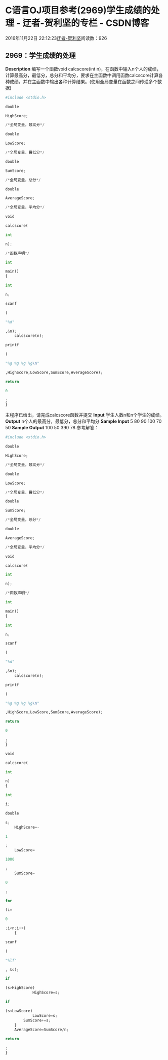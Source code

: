 
# C语言OJ项目参考(2969)学生成绩的处理 - 迂者-贺利坚的专栏 - CSDN博客

2016年11月22日 22:12:23[迂者-贺利坚](https://me.csdn.net/sxhelijian)阅读数：926



## 2969：学生成绩的处理
**Description**
编写一个函数void calcscore(int n)，在函数中输入n个人的成绩，计算最高分，最低分，总分和平均分，要求在主函数中调用函数calcscore计算各种成绩，并在主函数中输出各种计算结果。(使用全局变量在函数之间传递多个数据)
```python
#include <stdio.h>
```
```python
double
```
```python
HighScore;
```
```python
/*全局变量，最高分*/
```
```python
double
```
```python
LowScore;
```
```python
/*全局变量，最低分*/
```
```python
double
```
```python
SumScore;
```
```python
/*全局变量，总分*/
```
```python
double
```
```python
AverageScore;
```
```python
/*全局变量，平均分*/
```
```python
void
```
```python
calcscore(
```
```python
int
```
```python
n);
```
```python
/*函数声明*/
```
```python
int
```
```python
main()
{
```
```python
int
```
```python
n;
```
```python
scanf
```
```python
(
```
```python
"%d"
```
```python
,&n);
    calcscore(n);
```
```python
printf
```
```python
(
```
```python
"%g %g %g %g\n"
```
```python
,HighScore,LowScore,SumScore,AverageScore);
```
```python
return
```
```python
0
```
```python
;
}
```
主程序已给出，请完成calcscore函数并提交
**Input**
学生人数n和n个学生的成绩。
**Output**
n个人的最高分，最低分，总分和平均分
**Sample Input**
5
80 90 100 70 50
**Sample Output**
100 50 390 78
参考解答：
```python
#include <stdio.h>
```
```python
double
```
```python
HighScore;
```
```python
/*全局变量，最高分*/
```
```python
double
```
```python
LowScore;
```
```python
/*全局变量，最低分*/
```
```python
double
```
```python
SumScore;
```
```python
/*全局变量，总分*/
```
```python
double
```
```python
AverageScore;
```
```python
/*全局变量，平均分*/
```
```python
void
```
```python
calcscore(
```
```python
int
```
```python
n);
```
```python
/*函数声明*/
```
```python
int
```
```python
main()
{
```
```python
int
```
```python
n;
```
```python
scanf
```
```python
(
```
```python
"%d"
```
```python
,&n);
    calcscore(n);
```
```python
printf
```
```python
(
```
```python
"%g %g %g %g\n"
```
```python
,HighScore,LowScore,SumScore,AverageScore);
```
```python
return
```
```python
0
```
```python
;
}
```
```python
void
```
```python
calcscore(
```
```python
int
```
```python
n)
{
```
```python
int
```
```python
i;
```
```python
double
```
```python
s;
    HighScore=-
```
```python
1
```
```python
;
    LowScore=
```
```python
1000
```
```python
;
    SumScore=
```
```python
0
```
```python
;
```
```python
for
```
```python
(i=
```
```python
0
```
```python
;i<n;i++)
    {
```
```python
scanf
```
```python
(
```
```python
"%lf"
```
```python
, &s);
```
```python
if
```
```python
(s>HighScore)
            HighScore=s;
```
```python
if
```
```python
(s<LowScore)
            LowScore=s;
        SumScore+=s;
    }
    AverageScore=SumScore/n;
```
```python
return
```
```python
;
}
```

